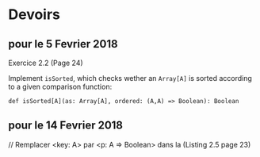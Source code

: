 # Devoirs

## pour le 5 Fevrier 2018

Exercice 2.2 (Page 24)

Implement `isSorted`, which checks wether an `Array[A]` is sorted according to a given comparison function:

```
def isSorted[A](as: Array[A], ordered: (A,A) => Boolean): Boolean
```

## pour le 14 Fevrier 2018

// Remplacer <key: A> par <p: A => Boolean> dans la (Listing 2.5 page 23)
